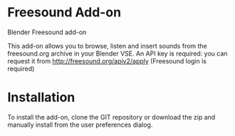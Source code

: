 # Freesound Add-on
Blender Freesound add-on

This add-on allows you to browse, listen and insert sounds from the freesound.org archive in your Blender VSE.
An API key is required: you can request it from http://freesound.org/apiv2/apply (Freesound login is required)

# Installation
To install the add-on, clone the GIT repository or download the zip and manually install from the user preferences dialog.

